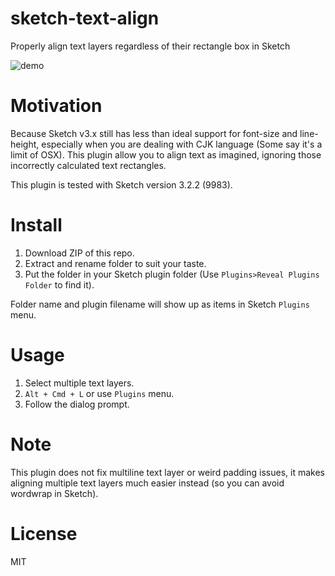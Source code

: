
sketch-text-align
=================

Properly align text layers regardless of their rectangle box in Sketch

![demo][demo-image]


# Motivation

Because Sketch v3.x still has less than ideal support for font-size and line-height, especially when you are dealing with CJK language (Some say it's a limit of OSX). This plugin allow you to align text as imagined, ignoring those incorrectly calculated text rectangles.

This plugin is tested with Sketch version 3.2.2 (9983).


# Install

1. Download ZIP of this repo.
2. Extract and rename folder to suit your taste.
3. Put the folder in your Sketch plugin folder (Use `Plugins>Reveal Plugins Folder` to find it).

Folder name and plugin filename will show up as items in Sketch `Plugins` menu.


# Usage

1. Select multiple text layers.
2. `Alt + Cmd + L` or use `Plugins` menu.
3. Follow the dialog prompt.


# Note

This plugin does not fix multiline text layer or weird padding issues, it makes aligning multiple text layers much easier instead (so you can avoid wordwrap in Sketch).


# License

MIT

[demo-image]: http://i.imgur.com/Bx1hpLA.png
